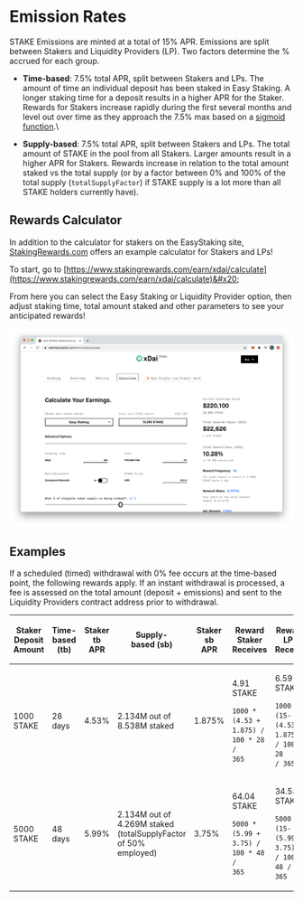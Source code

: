 # Emission Rates

STAKE Emissions are minted at a total of 15% APR. Emissions are split between Stakers and Liquidity Providers (LP). Two factors determine the % accrued for each group.

* **Time-based**: 7.5% total APR, split between Stakers and LPs. The amount of time an individual deposit has been staked in Easy Staking. A longer staking time for a deposit results in a higher APR for the Staker. Rewards for Stakers increase rapidly during the first several months and level out over time as they approach the 7.5% max based on a [sigmoid function](https://www.desmos.com/calculator/2xtimbnzqw).\

* **Supply-based**: 7.5% total APR, split between Stakers and LPs. The total amount of STAKE in the pool from all Stakers. Larger amounts result in a higher APR for Stakers. Rewards increase in relation to the total amount staked vs the total supply (or by a factor between 0% and 100% of the total supply (`totalSupplyFactor`) if STAKE supply is a lot more than all STAKE holders currently have).

## Rewards Calculator

In addition to the calculator for stakers on the EasyStaking site, [StakingRewards.com](https://www.stakingrewards.com/) offers an example calculator for Stakers and LPs!&#x20;

To start, go to [https://www.stakingrewards.com/earn/xdai/calculate](https://www.stakingrewards.com/earn/xdai/calculate)&#x20;

From here you can select the Easy Staking or Liquidity Provider option, then adjust staking time, total amount staked and other parameters to see your anticipated rewards!

![](../../../../.gitbook/assets/staking-rewards.jpg)

## Examples

If a scheduled (timed) withdrawal with 0% fee occurs at the time-based point, the following rewards apply. If an instant withdrawal is processed, a fee is assessed on the total amount (deposit + emissions) and sent to the Liquidity Providers contract address prior to withdrawal.

| Staker Deposit Amount | Time-based (tb) | <p>Staker<br>tb <br>APR</p> | <p>Supply-<br>based (sb)</p>                                    | <p>Staker<br>sb <br>APR</p> | Reward Staker Receives                                                             | Reward LPs Receive                                                                      |
| --------------------- | --------------- | --------------------------- | --------------------------------------------------------------- | --------------------------- | ---------------------------------------------------------------------------------- | --------------------------------------------------------------------------------------- |
| 1000 STAKE            | 28 days         | 4.53%                       | 2.134M out of 8.538M staked                                     | 1.875%                      | <p>4.91 STAKE <br></p><p><code>1000 * (4.53 + 1.875) / 100 * 28 / 365</code></p>   | <p>6.59 STAKE<br></p><p><code>1000 * (15-(4.53 + 1.875)) / 100 * 28 / 365</code></p>    |
| 5000 STAKE            | 48 days         | 5.99%                       | 2.134M out of 4.269M staked (totalSupplyFactor of 50% employed) | 3.75%                       | <p>64.04 STAKE</p><p></p><p><code>5000 * (5.99 + 3.75) / 100 * 48 / 365</code></p> | <p>34.58 STAKE</p><p></p><p><code>5000 * (15-(5.99 + 3.75)) / 100 * 48 / 365</code></p> |
